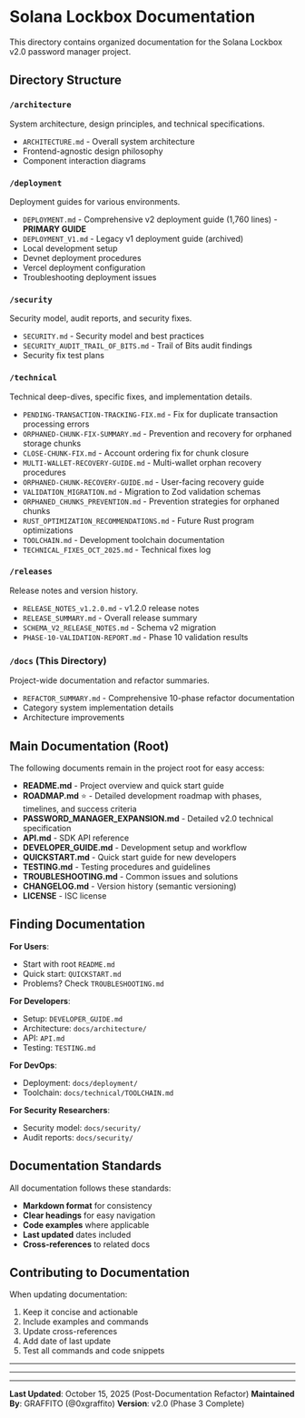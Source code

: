 # Solana Lockbox Documentation

This directory contains organized documentation for the Solana Lockbox v2.0 password manager project.

## Directory Structure

### `/architecture`
System architecture, design principles, and technical specifications.
- `ARCHITECTURE.md` - Overall system architecture
- Frontend-agnostic design philosophy
- Component interaction diagrams

### `/deployment`
Deployment guides for various environments.
- `DEPLOYMENT.md` - Comprehensive v2 deployment guide (1,760 lines) - **PRIMARY GUIDE**
- `DEPLOYMENT_V1.md` - Legacy v1 deployment guide (archived)
- Local development setup
- Devnet deployment procedures
- Vercel deployment configuration
- Troubleshooting deployment issues

### `/security`
Security model, audit reports, and security fixes.
- `SECURITY.md` - Security model and best practices
- `SECURITY_AUDIT_TRAIL_OF_BITS.md` - Trail of Bits audit findings
- Security fix test plans

### `/technical`
Technical deep-dives, specific fixes, and implementation details.
- `PENDING-TRANSACTION-TRACKING-FIX.md` - Fix for duplicate transaction processing errors
- `ORPHANED-CHUNK-FIX-SUMMARY.md` - Prevention and recovery for orphaned storage chunks
- `CLOSE-CHUNK-FIX.md` - Account ordering fix for chunk closure
- `MULTI-WALLET-RECOVERY-GUIDE.md` - Multi-wallet orphan recovery procedures
- `ORPHANED-CHUNK-RECOVERY-GUIDE.md` - User-facing recovery guide
- `VALIDATION_MIGRATION.md` - Migration to Zod validation schemas
- `ORPHANED_CHUNKS_PREVENTION.md` - Prevention strategies for orphaned chunks
- `RUST_OPTIMIZATION_RECOMMENDATIONS.md` - Future Rust program optimizations
- `TOOLCHAIN.md` - Development toolchain documentation
- `TECHNICAL_FIXES_OCT_2025.md` - Technical fixes log

### `/releases`
Release notes and version history.
- `RELEASE_NOTES_v1.2.0.md` - v1.2.0 release notes
- `RELEASE_SUMMARY.md` - Overall release summary
- `SCHEMA_V2_RELEASE_NOTES.md` - Schema v2 migration
- `PHASE-10-VALIDATION-REPORT.md` - Phase 10 validation results

### `/docs` (This Directory)
Project-wide documentation and refactor summaries.
- `REFACTOR_SUMMARY.md` - Comprehensive 10-phase refactor documentation
- Category system implementation details
- Architecture improvements

## Main Documentation (Root)

The following documents remain in the project root for easy access:

- **README.md** - Project overview and quick start guide
- **ROADMAP.md** ⭐ - Detailed development roadmap with phases, timelines, and success criteria
- **PASSWORD_MANAGER_EXPANSION.md** - Detailed v2.0 technical specification
- **API.md** - SDK API reference
- **DEVELOPER_GUIDE.md** - Development setup and workflow
- **QUICKSTART.md** - Quick start guide for new developers
- **TESTING.md** - Testing procedures and guidelines
- **TROUBLESHOOTING.md** - Common issues and solutions
- **CHANGELOG.md** - Version history (semantic versioning)
- **LICENSE** - ISC license

## Finding Documentation

**For Users**:
- Start with root `README.md`
- Quick start: `QUICKSTART.md`
- Problems? Check `TROUBLESHOOTING.md`

**For Developers**:
- Setup: `DEVELOPER_GUIDE.md`
- Architecture: `docs/architecture/`
- API: `API.md`
- Testing: `TESTING.md`

**For DevOps**:
- Deployment: `docs/deployment/`
- Toolchain: `docs/technical/TOOLCHAIN.md`

**For Security Researchers**:
- Security model: `docs/security/`
- Audit reports: `docs/security/`

## Documentation Standards

All documentation follows these standards:
- **Markdown format** for consistency
- **Clear headings** for easy navigation
- **Code examples** where applicable
- **Last updated** dates included
- **Cross-references** to related docs

## Contributing to Documentation

When updating documentation:
1. Keep it concise and actionable
2. Include examples and commands
3. Update cross-references
4. Add date of last update
5. Test all commands and code snippets

---

---

---

**Last Updated**: October 15, 2025 (Post-Documentation Refactor)
**Maintained By**: GRAFFITO (@0xgraffito)
**Version**: v2.0 (Phase 3 Complete)
